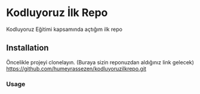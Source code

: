 # **Kodluyoruz İlk Repo**

Kodluyoruz Eğitimi kapsamında açtığım ilk repo

## Installation

Öncelikle projeyi clonelayın. (Buraya sizin reponuzdan aldığınız link gelecek)
https://github.com/humeyrassezen/kodluyoruzilkrepo.git
### Usage
